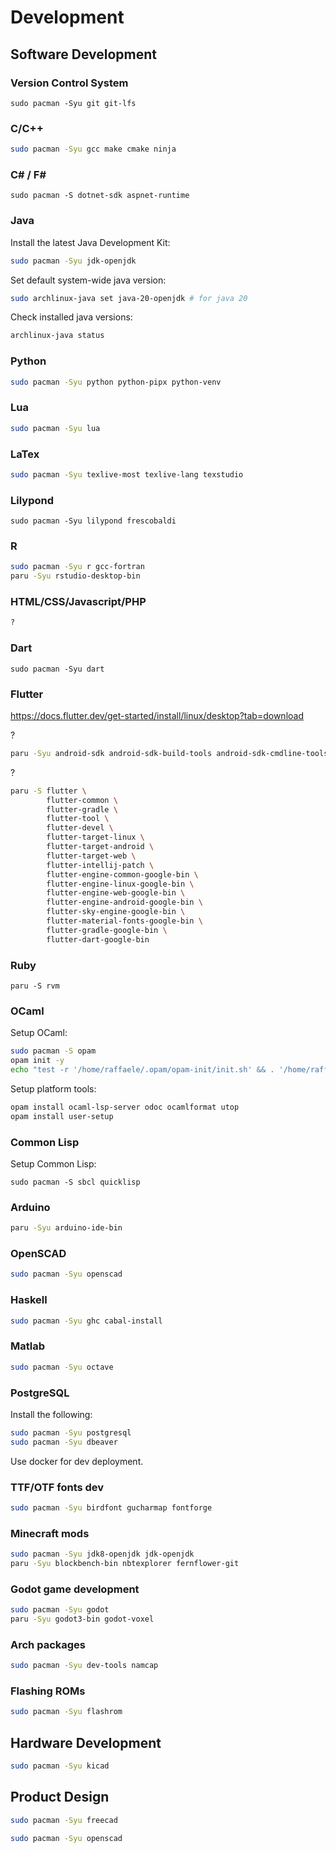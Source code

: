 # Development

## Software Development

### Version Control System

`sudo pacman -Syu git git-lfs`

### C/C++

```sh
sudo pacman -Syu gcc make cmake ninja
```

### C# / F#

`sudo pacman -S dotnet-sdk aspnet-runtime`

### Java

Install the latest Java Development Kit:
```sh
sudo pacman -Syu jdk-openjdk
```

Set default system-wide java version:
```sh
sudo archlinux-java set java-20-openjdk # for java 20
```

Check installed java versions:
```sh
archlinux-java status
```

### Python

```sh
sudo pacman -Syu python python-pipx python-venv
```

### Lua

```sh
sudo pacman -Syu lua
```

### LaTex

```sh
sudo pacman -Syu texlive-most texlive-lang texstudio
```

### Lilypond

`sudo pacman -Syu lilypond frescobaldi`

### R

```sh
sudo pacman -Syu r gcc-fortran
paru -Syu rstudio-desktop-bin
```

### HTML/CSS/Javascript/PHP
```sh
?
```

### Dart

`sudo pacman -Syu dart`

### Flutter

https://docs.flutter.dev/get-started/install/linux/desktop?tab=download

?
```sh
paru -Syu android-sdk android-sdk-build-tools android-sdk-cmdline-tools-latest android-platform android-sdk-platform-tools
```

?
```sh
paru -S flutter \
        flutter-common \
        flutter-gradle \
        flutter-tool \
        flutter-devel \
        flutter-target-linux \
        flutter-target-android \
        flutter-target-web \
        flutter-intellij-patch \
        flutter-engine-common-google-bin \
        flutter-engine-linux-google-bin \
        flutter-engine-web-google-bin \
        flutter-engine-android-google-bin \
        flutter-sky-engine-google-bin \
        flutter-material-fonts-google-bin \
        flutter-gradle-google-bin \
        flutter-dart-google-bin
```

### Ruby

`paru -S rvm`

### OCaml

<!-- https://ocaml.org/docs/installing-ocaml -->
<!-- https://ocaml.org/docs/opam-switch-introduction -->

Setup OCaml:

```sh
sudo pacman -S opam
opam init -y
echo "test -r '/home/raffaele/.opam/opam-init/init.sh' && . '/home/raffaele/.opam/opam-init/init.sh' > /dev/null 2> /dev/null || true" >> ~/.bashrc
```

Setup platform tools:
```sh
opam install ocaml-lsp-server odoc ocamlformat utop
opam install user-setup
```

### Common Lisp

Setup Common Lisp:

`sudo pacman -S sbcl quicklisp`

### Arduino

```sh
paru -Syu arduino-ide-bin
```

### OpenSCAD

```sh
sudo pacman -Syu openscad
```

### Haskell

```sh
sudo pacman -Syu ghc cabal-install
```

### Matlab

```sh
sudo pacman -Syu octave
```

### PostgreSQL

Install the following:
```sh
sudo pacman -Syu postgresql
sudo pacman -Syu dbeaver
```

Use docker for dev deployment.

### TTF/OTF fonts dev

```sh
sudo pacman -Syu birdfont gucharmap fontforge
```

### Minecraft mods

```sh
sudo pacman -Syu jdk8-openjdk jdk-openjdk
paru -Syu blockbench-bin nbtexplorer fernflower-git
```

### Godot game development

```sh
sudo pacman -Syu godot
paru -Syu godot3-bin godot-voxel
```

### Arch packages

```sh
sudo pacman -Syu dev-tools namcap
```

### Flashing ROMs

```sh
sudo pacman -Syu flashrom
```

## Hardware Development

```sh
sudo pacman -Syu kicad
```

## Product Design

```sh
sudo pacman -Syu freecad
```

```sh
sudo pacman -Syu openscad
```

